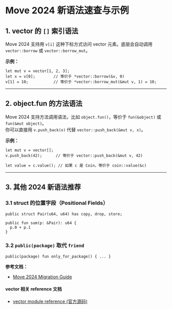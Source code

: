 


# Move 2024 新语法速查与示例





## 1. vector 的 `[]` 索引语法

Move 2024 支持用 `v[i]` 这种下标方式访问 vector 元素。底层会自动调用 `vector::borrow` 或 `vector::borrow_mut`。

**示例：**
```move
let mut v = vector[1, 2, 3];
let x = v[0];        // 等价于 *vector::borrow(&v, 0)
v[1] = 10;           // 等价于 *vector::borrow_mut(&mut v, 1) = 10;
```



---

## 2. object.fun 的方法语法

Move 2024 支持方法调用语法，比如 `object.fun()`，等价于 `fun(&object)` 或 `fun(&mut object)`。  
你可以直接用 `v.push_back(x)` 代替 `vector::push_back(&mut v, x)`。

**示例：**
```move
let mut v = vector[];
v.push_back(42);      // 等价于 vector::push_back(&mut v, 42)

let value = c.value(); // 如果 c 是 Coin，等价于 coin::value(&c)
```

---

## 3. 其他 2024 新语法推荐

### 3.1 struct 的位置字段（Positional Fields）

```move
public struct Pair(u64, u64) has copy, drop, store;

public fun sum(p: &Pair): u64 {
  p.0 + p.1
}
```

### 3.2 `public(package)` 取代 `friend`

```move
public(package) fun only_for_package() { ... }
```

**参考文档：**  
- [Move 2024 Migration Guide](https://docs.sui.io/guides/developer/advanced/move-2024-migration)


#### vector 相关 reference 文档

- [vector module reference (官方源码)](https://github.com/MystenLabs/sui/blob/181e54168de00041dbf0eec91a66c21a4926dd05/external-crates/move/crates/move-stdlib/sources/vector.move)






